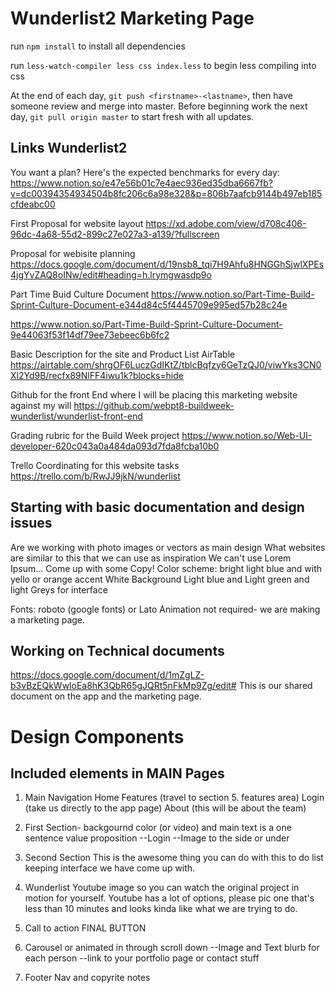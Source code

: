 # Wunderlist2 Marketing Page

run `npm install` to install all dependencies

run `less-watch-compiler less css index.less` to begin less compiling into css

At the end of each day, `git push <firstname>-<lastname>`, then have someone review and merge into master.
Before beginning work the next day, `git pull origin master` to start fresh with all updates.


## Links Wunderlist2

You want a plan? Here's the expected benchmarks for every day:
https://www.notion.so/e47e56b01c7e4aec936ed35dba6667fb?v=dc00394354934504b8fc206c6a98e328&p=806b7aafcb9144b497eb185cfdeabc00

First Proposal for website layout
https://xd.adobe.com/view/d708c406-96dc-4a68-55d2-899c27e027a3-a139/?fullscreen

Proposal for webisite planning
https://docs.google.com/document/d/19nsb8_tqi7H9Ahfu8HNGGhSjwlXPEs4jgYvZAQ8oINw/edit#heading=h.lrymgwasdp9o

Part Time Buid Culture Document
https://www.notion.so/Part-Time-Build-Sprint-Culture-Document-e344d84c5f4445709e995ed57b28c24e

https://www.notion.so/Part-Time-Build-Sprint-Culture-Document-9e44063f53f14df79ee73ebeec6b6fc2

Basic Description for the site and Product List AirTable
https://airtable.com/shrgOF6LuczGdIKtZ/tblcBqfzy6GeTzQJ0/viwYks3CN0Xl2Yd9B/recfx89NlFF4iwu1k?blocks=hide

Github for the front End where I will be placing this marketing website against my will
https://github.com/webpt8-buildweek-wunderlist/wunderlist-front-end

Grading rubric for the Build Week project
https://www.notion.so/Web-UI-developer-620c043a0a484da093d7fda8fcba10b0

Trello Coordinating for this website tasks
https://trello.com/b/RwJJ9jkN/wunderlist
## Starting with basic documentation and design issues
Are we working with photo images or vectors as main design
What websites are similar to this that we can use as inspiration
We can't use Lorem Ipsum... Come up with some Copy!
Color scheme: bright light blue and with yello or orange accent
White Background Light blue and Light green and light Greys for interface

Fonts: roboto (google fonts) or Lato
Animation not required- we are making a marketing page.

## Working on Technical documents
https://docs.google.com/document/d/1mZgLZ-b3vBzEQkWwloEa8hK3QbR65gJQRt5nFkMp9Zg/edit#
This is our shared document on the app and the marketing page.

# Design Components
## Included elements in MAIN Pages
1. Main Navigation
    Home
    Features (travel to section 5. features area)
    Login (take us directly to the app page)
    About (this will be about the team)

2. First Section- backgournd color (or video) and main text is a one sentence value proposition
--Login
--Image to the side or under

3. Second Section
This is the awesome thing you can do with this to do list keeping interface we have come up with.

4. Wunderlist Youtube image so you can watch the original project in motion for yourself. 
Youtube has a lot of options, please pic one that's less than 10 minutes and looks kinda like what we are trying to do. 

5. Call to action FINAL BUTTON 

6. Carousel or animated in through scroll down
    --Image and Text blurb for each person
    --link to your portfolio page or contact stuff

7. Footer Nav and copyrite notes